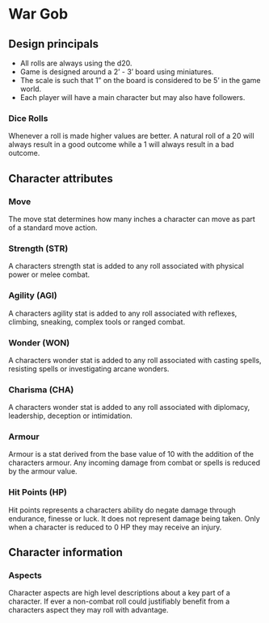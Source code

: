 # War Gob
## Design principals
- All rolls are always using the d20.
- Game is designed around a 2’ - 3’ board using miniatures.
- The scale is such that 1” on the board is considered to be 5’ in the game world.
- Each player will have a main character but may also have followers.

### Dice Rolls
Whenever a roll is made higher values are better. A natural roll of a 20 will always result in a good outcome while a 1 will always result in a bad outcome.

## Character attributes
### Move
The move stat determines how many inches a character can move as part of a standard move action.

### Strength (STR)
A characters strength stat is added to any roll associated with physical power or melee combat.

### Agility (AGI)
A characters agility stat is added to any roll associated with reflexes, climbing, sneaking, complex tools or ranged combat.

### Wonder (WON)
A characters wonder stat is added to any roll associated with casting spells, resisting spells or investigating arcane wonders.

### Charisma (CHA)
A characters wonder stat is added to any roll associated with diplomacy, leadership, deception or intimidation.

### Armour
Armour is a stat derived from the base value of 10 with the addition of the characters armour. Any incoming damage from combat or spells is reduced by the armour value.

### Hit Points (HP)
Hit points represents a characters ability do negate damage through endurance, finesse or luck. It does not represent damage being taken. Only when a character is reduced to 0 HP they may receive an injury.

## Character information
### Aspects
Character aspects are high level descriptions about a key part of a character. If ever a non-combat roll could justifiably benefit from a characters aspect they may roll with advantage.
